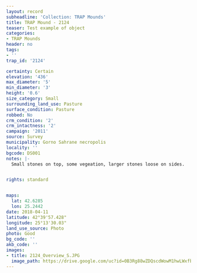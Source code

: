 ```yaml
---
layout: record
subheadline: 'Collection: TRAP Mounds'
title: TRAP Mound - 2124
teaser: Test example of object
categories:
- TRAP Mounds
header: no
tags:
- ''
trap_id: '2124'

certainty: Certain
elevation: '436'
max_diameter: '5'
min_diameter: '3'
height: '0.6'
size_category: Small
surrounding_land_use: Pasture
surface_condition: Pasture
robbed: No
crm_condition: '2'
crm_intactness: '2'
campaign: '2011'
source: Survey
municipality: Gorno Sahrane necropolis
locality: ''
bgcode: DS001
notes: |-
  Small stones on top, some vegeation, larger stones loose on sides.


rights: standard


maps:
  lat: 42.6285
  lon: 25.2442
date: 2018-04-11
latitude: 42°39'57.428"
longitude: 25°13'30.03"
land_use_source: Photo
photo: Good
bg_code: ''
akb_code: ''
images:
- title: 2124_Overview_S.JPG
  image_path: https://drive.google.com/uc?id=0B3Rg88wZDQscdWowM1hwLWxfbmM
---
```

